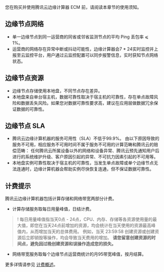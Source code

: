 您在购买并使用腾讯云边缘计算器 ECM 前，请阅读本章节的使用须知。

##  边缘节点网络

- 单一边缘节点到同一运营商的同省或邻省监测节点的平均 Ping 丢包率 ⩽ 1%。
- 运营商的网络存在异常中断或抖动可能性，边缘计算器会7 \* 24实时监控并上报至云监控平台，用户通过云监控配置可以同步报警信息，实时获知节点网络状态。

##  边缘节点资源

- 边缘节点存储使用本地盘，不同节点存在差异。
- 本地盘来自单台宿主机，数据可靠性取决于宿主机的可靠性，存在单点故障风险和数据丢失风险。如果您对数据可靠性要求高，建议在应用层做数据冗余保证数据的可靠性。

##  边缘节点 SLA

- 腾讯云边缘计算机器的服务可用性（SLA）不低于99.9%。 
由以下原因导致的服务不可用，相应服务不可用时间不属于服务不可用的计算范畴和腾讯云的赔偿范畴：
任何腾讯云所属设备以外的网络和设备异常、腾讯云预先通知用户后进行的系统维护升级、客户原因引起的异常、不可抗力因素引起的不可用等。 
- 本地盘实例可靠性取决于宿主机的可靠性，当发生单点故障或单个边缘节点无法连通时，边缘计算机器会帮助实例尽快恢复连通，但不保证数据可靠性。

##  计费提示 

腾讯云边缘计算机器包括计算存储和网络带宽两部分计费。
- 计算存储服务取每日用量峰值，日结计费。
>! 每日用量峰值指当天0点 - 24点，CPU、内存、存储等各资源使用量的最大值，即您在当天24点前增加的资源，均会统计在当天使用的资源最高峰值内，从而增加当天的总体费用。
> 例如，当天 23:59:58 创建资源或创建资源后立即销毁等操作，均会导致当天费用的增加。
> **请您留意创建资源的时间点，避免因过晚创建资源和误操作造成您的损失。**
> 
- 网络带宽服务取每个边缘节点运营商统计的月95带宽峰值，按月结算。

更多详情请参见 [计费概述](https://intl.cloud.tencent.com/document/product/1119/43404)。

